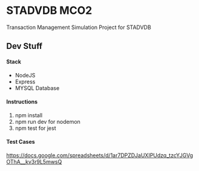 # STADVDB MCO2
Transaction Management Simulation Project for STADVDB 

## Dev Stuff

#### Stack
- NodeJS 
- Express
- MYSQL Database

#### Instructions
1. npm install
2. npm run dev for nodemon
3. npm test for jest

#### Test Cases
https://docs.google.com/spreadsheets/d/1ar7DPZDJaUXIPUdzq_tzcYJGVgOThA__kv3r9L5mwsQ
